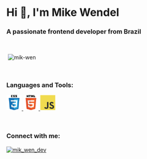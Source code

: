 <h1 align="left">Hi 👋, I'm Mike Wendel</h1>
<h3 align="left">A passionate frontend developer from Brazil</h3>

<br>

<p>&nbsp;<img align="center" src="https://github-readme-stats.vercel.app/api?username=mik-wen&show_icons=true&theme=dracula&title_color=fee38d&text_color=e0e0e0&bg_color=282828&locale=en" alt="mik-wen" /></p>

<br>

<h3 align="left">Languages and Tools:</h3>
<p align="left"> <a href="https://www.w3schools.com/css/" target="_blank" rel="noreferrer"> <img src="https://raw.githubusercontent.com/devicons/devicon/master/icons/css3/css3-original-wordmark.svg" alt="css3" width="40" height="40"/> </a> <a href="https://www.w3.org/html/" target="_blank" rel="noreferrer"> <img src="https://raw.githubusercontent.com/devicons/devicon/master/icons/html5/html5-original-wordmark.svg" alt="html5" width="40" height="40"/> </a> <a href="https://developer.mozilla.org/en-US/docs/Web/JavaScript" target="_blank" rel="noreferrer"> <img src="https://raw.githubusercontent.com/devicons/devicon/master/icons/javascript/javascript-original.svg" alt="javascript" width="40" height="40"/> </a> </p>

<br>

<h3 align="left">Connect with me:</h3>
<p align="left">
<a href="https://instagram.com/mik_wen_dev" target="blank"><img align="center" src="https://raw.githubusercontent.com/rahuldkjain/github-profile-readme-generator/master/src/images/icons/Social/instagram.svg" alt="mik_wen_dev" height="30" width="40" /></a>
</p>
